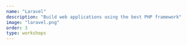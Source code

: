 ```yaml
---
name: "Laravel"
description: "Build web applications using the best PHP framework"
image: "laravel.png"
order: 3
type: workshops
---
```

